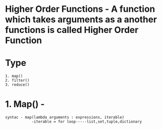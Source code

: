 # Higher Order Functions - A function which takes arguments as a another functions is called Higher Order Function

# Type
    1. map()
    2. filter()
    3. reduce()

# 1. Map() - 
    syntac - map(lambda arguments : expressions, iterable)
                -iterable = for loop-----list,set,tuple,dictionary
